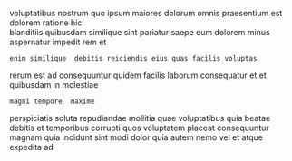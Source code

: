 <!--
title: Fully-configurable neutral parallelism
author: Meaghan
date: 2015-05-16-0027
link: 2015-05-16-0027-fully-configurable-neutral-parallelism
tags: [make,HTML,factory,HTML5]
-->

 voluptatibus nostrum quo ipsum maiores dolorum omnis praesentium est
dolorem ratione hic  
 blanditiis quibusdam similique
sint pariatur   saepe
 eum dolorem minus aspernatur impedit rem et 
 	enim similique  debitis reiciendis eius quas facilis voluptas
rerum est  ad
consequuntur    quidem  facilis laborum 
consequatur  et et  quibusdam in molestiae
 	magni tempore  maxime 
perspiciatis  soluta repudiandae  mollitia 
quae voluptatibus quia beatae debitis et temporibus corrupti quos 
voluptatem  placeat consequuntur  magnam quia incidunt sint 
modi dolor  quia autem nemo vel et
atque expedita ad